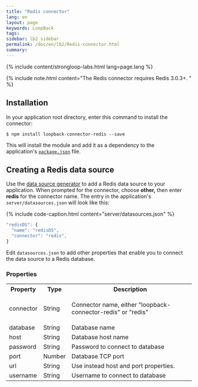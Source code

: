 ```yaml
---
title: "Redis connector"
lang: en
layout: page
keywords: LoopBack
tags:
sidebar: lb2_sidebar
permalink: /doc/en/lb2/Redis-connector.html
summary:
---
```


{% include content/strongloop-labs.html lang=page.lang %}

{% include note.html content="The Redis connector requires Redis 3.0.3+.
" %}

## Installation

In your application root directory, enter this command to install the connector:

```shell
$ npm install loopback-connector-redis --save
```

This will install the module and add it as a dependency to the application's [`package.json`](/doc/{{page.lang}}/lb2/package.json) file.

## Creating a Redis data source

Use the [data source generator](/doc/{{page.lang}}/lb2/Data-source-generator.html) to add a Redis data source to your application.
When prompted for the connector, choose **other,** then enter **redis** for the connector name.
The entry in the application's `server/datasources.json` will look like this:

{% include code-caption.html content="server/datasources.json" %}
```javascript
"redisDS": {
  "name": "redisDS",
  "connector": "redis",
}
```

Edit `datasources.json` to add other properties that enable you to connect the data source to a Redis database.

### Properties

<table>
  <tbody>
    <tr>
      <th>Property</th>
      <th>Type</th>
      <th>Description</th>
    </tr>
    <tr>
      <td>connector</td>
      <td>String</td>
      <td>
        <p>Connector name, either "loopback-connector-redis" or "redis"</p>
      </td>
    </tr>
    <tr>
      <td>database</td>
      <td>String</td>
      <td>Database name</td>
    </tr>
    <tr>
      <td>host</td>
      <td>String</td>
      <td>Database host name</td>
    </tr>
    <tr>
      <td>password</td>
      <td>String</td>
      <td>Password to connect to database</td>
    </tr>
    <tr>
      <td>port</td>
      <td>Number</td>
      <td>Database TCP port</td>
    </tr>
    <tr>
      <td>url</td>
      <td>String</td>
      <td>Use instead host and port properties.</td>
    </tr>
    <tr>
      <td>username</td>
      <td>String</td>
      <td>Username to connect to database</td>
    </tr>
  </tbody>
</table>
